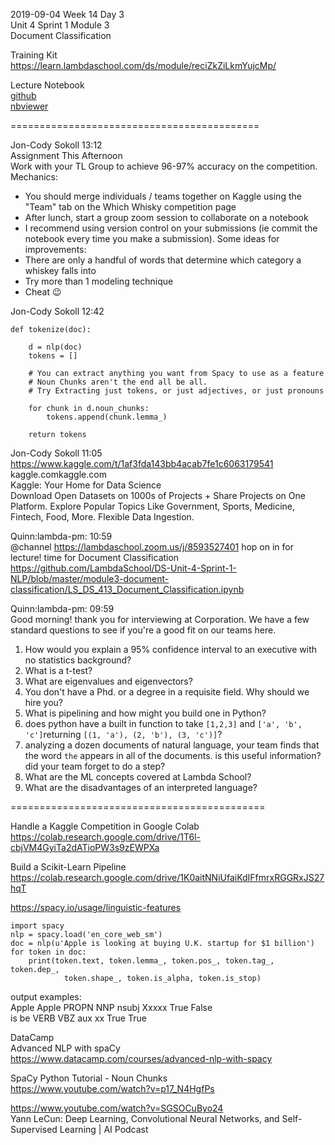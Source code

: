 2019-09-04 Week 14 Day 3   
Unit 4 Sprint 1 Module 3  
Document Classification   

Training Kit  
https://learn.lambdaschool.com/ds/module/reciZkZiLkmYujcMp/  

Lecture Notebook   
[github](https://github.com/Nov05/DS-Unit-4-Sprint-1-NLP/blob/master/module3-document-classification/LS_DS_413_Document_Classification.ipynb)  
[nbviewer](https://nbviewer.jupyter.org/github/Nov05/DS-Unit-4-Sprint-1-NLP/blob/master/module3-document-classification/LS_DS_413_Document_Classification.ipynb) 

===========================================

Jon-Cody Sokoll 13:12  
Assignment This Afternoon  
Work with your  TL Group to achieve 96-97% accuracy on the competition.  
Mechanics:  
- You should merge individuals / teams together on Kaggle using the "Team" tab on the Which Whisky competition page
- After lunch, start a group zoom session to collaborate on a notebook
- I recommend using version control on your submissions (ie commit the notebook every time you make a submission).
Some ideas for improvements:
- There are only a handful of words that determine which category a whiskey falls into
- Try more than 1 modeling technique
- Cheat :wink:

Jon-Cody Sokoll 12:42
```
def tokenize(doc):
    
    d = nlp(doc)
    tokens = []
    
    # You can extract anything you want from Spacy to use as a feature
    # Noun Chunks aren't the end all be all. 
    # Try Extracting just tokens, or just adjectives, or just pronouns
    
    for chunk in d.noun_chunks:
        tokens.append(chunk.lemma_)
        
    return tokens
```

Jon-Cody Sokoll 11:05  
https://www.kaggle.com/t/1af3fda143bb4acab7fe1c6063179541  
kaggle.comkaggle.com  
Kaggle: Your Home for Data Science   
Download Open Datasets on 1000s of Projects + Share Projects on One Platform. Explore Popular Topics Like Government, Sports, Medicine, Fintech, Food, More. Flexible Data Ingestion.  

Quinn:lambda-pm: 10:59   
@channel https://lambdaschool.zoom.us/j/8593527401 hop on in for lecture! time for Document Classification    https://github.com/LambdaSchool/DS-Unit-4-Sprint-1-NLP/blob/master/module3-document-classification/LS_DS_413_Document_Classification.ipynb

Quinn:lambda-pm: 09:59   
Good morning! thank you for interviewing at Corporation. We have a few standard questions to see if you're a good fit on our teams here.  
1. How would you explain a 95% confidence interval to an executive with no statistics background?   
2. What is a t-test?   
3. What are eigenvalues and eigenvectors?   
4. You don't have a Phd. or a degree in a requisite field. Why should we hire you?  
5. What is pipelining and how might you build one in Python?  
6. does python have a built in function to take `[1,2,3]` and `['a', 'b', 'c']`returning `[(1, 'a'), (2, 'b'), (3, 'c')]`?   
7. analyzing a dozen documents of natural language, your team finds that the word `the` appears in all of the documents. is this useful information? did your team forget to do a step?  
8. What are the ML concepts covered at Lambda School?  
9. What are the disadvantages of an interpreted language? 

============================================

Handle a Kaggle Competition in Google Colab   
https://colab.research.google.com/drive/1T6l-cbjVM4GyiTa2dATioPW3s9zEWPXa

Build a Scikit-Learn Pipeline    
https://colab.research.google.com/drive/1K0aitNNiUfaiKdIFfmrxRGGRxJS27hqT

https://spacy.io/usage/linguistic-features
```
import spacy
nlp = spacy.load('en_core_web_sm')
doc = nlp(u'Apple is looking at buying U.K. startup for $1 billion')
for token in doc:
    print(token.text, token.lemma_, token.pos_, token.tag_, token.dep_,
            token.shape_, token.is_alpha, token.is_stop)
```
output examples:   
Apple Apple PROPN NNP nsubj Xxxxx True False   
is be VERB VBZ aux xx True True   
 
DataCamp   
Advanced NLP with spaCy  
https://www.datacamp.com/courses/advanced-nlp-with-spacy   

SpaCy Python Tutorial - Noun Chunks   
https://www.youtube.com/watch?v=p17_N4HgfPs   

https://www.youtube.com/watch?v=SGSOCuByo24    
Yann LeCun: Deep Learning, Convolutional Neural Networks, and Self-Supervised Learning | AI Podcast   
